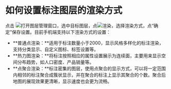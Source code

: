 # 如何设置标注图层的渲染方式

点击 ![](https://pic.dituwuyou.com/map%2Fpicture%2Fmobile%2Flayers.png)打开图层管理窗口，选中目标图层，点![](https://pic.dituwuyou.com/map%2Fpicture%2Fmobile%2Fic_listoflayer_xuanran_selected.png)渲染，选择渲染方式，点“确定”保存设置。目前手机端支持以下渲染方式的设置：
* **普通点渲染：**适用于标注数量小于2000，显示风格多样化的标注渲染，支持分类显示、自定义图标、标签设置等。
* **热力图渲染：**将标注按照相应的属性设置展示为连续面，主要用来显示空间分布趋势，如人口密度、产品销量等。
* **点聚合渲染：**标注密集的图层，使用点聚合的显示方式，可以将一定范围内相邻的标注聚合成簇状显示，并在聚合的标注上显示其聚合的个数。聚合后地图的展现效果更清晰，显示速度也会更为流畅。